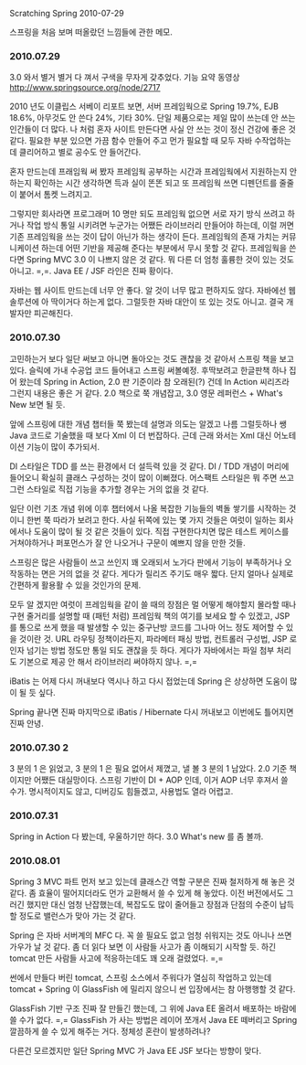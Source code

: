 Scratching Spring
2010-07-29

스프링을 처음 보며 떠올랐던 느낌들에 관한 메모.

### 2010.07.29

3.0 와서 별거 별거 다 껴서 구색을 무자게 갖추었다. 기능 요약 동영상
<http://www.springsource.org/node/2717>

2010 년도 이클립스 서베이 리포트 보면, 서버 프레임웍으로 Spring 19.7%, EJB 18.6%, 아무것도 안 쓴다 24%, 기타 30%.
단일 제품으로는 제일 많이 쓰는데 안 쓰는 인간들이 더 많다.
나 처럼 혼자 사이트 만든다면 사실 안 쓰는 것이 정신 건강에 좋은 것 같다.
필요한 부분 있으면 가끔 함수 만들어 주고 먼가 필요할 때 모두 자바 수작업하는데 클리어하고 별로 공수도 안 들어간다.

혼자 만드는데 프래임웍 써 봤자 프레임웍 공부하는 시간과
프레임웍에서 지원하는지 안 하는지 확인하는 시간 생각하면 득과 실이 똔똔 되고
또 프레임웍 쓰면 디펜던트를 줄줄이 붙어서 톰켓 느려지고.

그렇지만 회사라면 프로그래머 10 명만 되도 프레임웍 없으면 서로 자기 방식 쓰려고 하거나
작업 방식 통일 시키려면 누군가는 어쨌든 라이브러리 만들어야 하는데,
이럴 꺼면 기존 프레임웍을 쓰는 것이 답이 아닌가 하는 생각이 든다.
프레임웍의 존재 가치는 커뮤니케이션 하는데 어떤 기반을 제공해 준다는 부분에서 무시 못할 것 같다.
프레임웍을 쓴다면 Spring MVC 3.0 이 나쁘지 않은 것 같다.
뭐 다른 더 엄청 훌륭한 것이 있는 것도 아니고. =,=.
Java EE / JSF 라인은 진짜 황이다.

자바는 웹 사이트 만드는데 너무 안 좋다.
알 것이 너무 많고 편하지도 않다.
자바에선 웹 솔루션에 아 딱이거다 하는게 없다.
그럴듯한 자바 대안이 또 있는 것도 아니고.
결국 개발자만 피곤해진다.

### 2010.07.30

고민하는거 보다 일단 써보고 아니면 돌아오는 것도 괜찮을 것 같아서 스프링 책을 보고 있다.
슬릭에 가내 수공업 코드 들어내고 스프링 써볼예정.
후딱보려고 한글판책 하나 집어 왔는데 Spring in Action, 2.0 판 기준이라 참 오래된(?) 건데
In Action 씨리즈라 그런지 내용은 좋은 거 같다.
2.0 책으로 쭉 개념잡고, 3.0 영문 레퍼런스 + What's New 보면 될 듯.

앞에 스프링에 대한 개념 챕터들 쭉 봤는데 설명과 의도는 알겠고 나름 그럴듯하나
쌩 Java 코드로 기술했을 때 보다 Xml 이 더 번잡하다.
근데 근래 와서는 Xml 대신 어노테이션 기능이 많이 추가되서.

DI 스타일은 TDD 를 쓰는 환경에서 더 설득력 있을 것 같다.
DI / TDD 개념이 머리에 들어오니 확실히 클래스 구성하는 것이 많이 이뻐졌다.
어스팩트 스타일은 뭐 주면 쓰고 그런 스타일로 직접 기능을 추가할 경우는 거의 없을 것 같다.

일단 이런 기초 개념 위에 이후 챕터에서 나올 복잡한 기능들의 벽돌 쌓기를 시작하는 것이니 한번 쭉 따라가 보려고 한다.
사실 뒤쪽에 있는 몇 가지 것들은 여럿이 일하는 회사에서나 도움이 많이 될 것 같은 것들이 있다.
직접 구현한다치면 많은 테스트 케이스를 거쳐야하거나 퍼포먼스가 잘 안 나오거나 구문이 예쁘지 않을 만한 것들.

스프링은 많은 사람들이 쓰고 쓰인지 꽤 오래되서 노가다 판에서 기능이 부족하거나 오작동하는 면은 거의 없을 것 같다.
게다가 릴리즈 주기도 매우 짧다.
단지 얼마나 실제로 간편하게 활용활 수 있을 것인가의 문제.

모두 알 겠지만 여럿이 프레임웍을 같이 쓸 때의 장점은
멀 어떻게 해야할지 몰라할 때나 구현 줄거리를 설명할 때 (패턴 처럼) 프레임웍 책의 여기를 보세요 할 수 있겠고, 
JSP 를 통으로 쓰게 했을 때 발생할 수 있는 중구난방 코드를 그나마 어느 정도 제어할 수 있을 것이란 것.
URL 라우팅 정책이라든지, 파라메터 패싱 방법, 컨트롤러 구성법, JSP 로 인자 넘기는 방법 정도만 통일 되도 괜찮을 듯 하다.
게다가 자바에서는 파일 첨부 처리도 기본으로 제공 안 해서 라이브러리 써야하지 않나. =,=

iBatis 는 어제 다시 꺼내보다 역시나 하고 다시 접었는데
Spring 은 상상하면 도움이 많이 될 듯 싶다.

Spring 끝나면 진짜 마지막으로 iBatis / Hibernate 다시 꺼내보고
이번에도 틀어지면 진짜 안녕.

### 2010.07.30 2

3 분의 1 은 읽었고, 3 분의 1 은 필요 없어서 제꼈고, 낼 볼 3 분의 1 남았다.
2.0 기준 책이지만 어쨌든 대실망이다.
스프링 기반이 DI + AOP 인데, 이거 AOP 너무 후져서 쓸 수가.
명시적이지도 않고, 디버깅도 힘들겠고, 사용법도 열라 어렵고.


### 2010.07.31

Spring in Action 다 봤는데, 우울하기만 하다.
3.0 What's new 를 좀 볼까.


### 2010.08.01

Spring 3 MVC 파트 먼저 보고 있는데 클래스간 역할 구분은 진짜 철저하게 해 놓은 것 같다.
좀 효율이 떨어지더라도 먼가 교환해서 쓸 수 있게 해 놓았다.
이전 버전에서도 그러긴 했지만 대신 엄청 난잡했는데, 
복잡도도 많이 줄어들고 장점과 단점의 수준이 납득할 정도로 밸런스가 맞아 가는 것 같다.

Spring 은 자바 서버계의 MFC 다.
꼭 쓸 필요도 없고 엄청 쉬워지는 것도 아니나 쓰면 가우가 날 것 같다.
좀 더 읽다 보면 이 사람들 사고가 좀 이해되기 시작할 듯.
하긴 tomcat 만든 사람들 사고에 적응하는데도 꽤 오래 걸렸었다. =,=

썬에서 만들다 버린 tomcat, 스프링 소스에서 주워다가 열심히 작업하고 있는데
tomcat + Spring 이 GlassFish 에 밀리지 않으니 썬 입장에서는 참 아행행할 것 같다.

GlassFish 기반 구조 진짜 잘 만들긴 했는데, 그 위에 Java EE 올려서 배포하는 바람에 쓸 수가 없다. =,=
GlassFish 가 사는 방법은 레이어 쪼개서 Java EE 떼버리고 Spring 깔끔하게 쓸 수 있게 해주는 거다.
정체성 혼란이 발생하려나?

다른건 모르겠지만 일단 Spring MVC 가 Java EE JSF 보다는 방향이 맞다.

